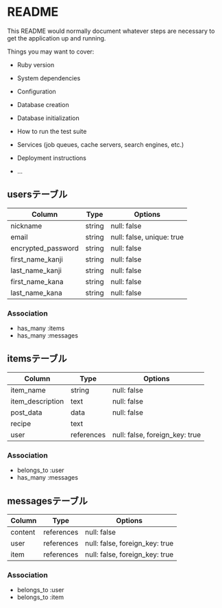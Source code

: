 # README

This README would normally document whatever steps are necessary to get the
application up and running.

Things you may want to cover:

* Ruby version

* System dependencies

* Configuration

* Database creation

* Database initialization

* How to run the test suite

* Services (job queues, cache servers, search engines, etc.)

* Deployment instructions

* ...

## usersテーブル

|Column              |Type    |Options                    |
|------------------- |------- |-------------------------- |
| nickname           | string | null: false               |
| email              | string | null: false, unique: true |
| encrypted_password | string | null: false               |
| first_name_kanji   | string | null: false               |
| last_name_kanji    | string | null: false               |
| first_name_kana    | string | null: false               |
| last_name_kana     | string | null: false               |


### Association
- has_many :items
- has_many :messages

## itemsテーブル

|Column              |Type        |Options                         |
|------------------- |----------- |------------------------------- |
| item_name          | string     | null: false                    |
| item_description   | text       | null: false                    |
| post_data          | data       | null: false                    |
| recipe             | text       |                                |
| user               | references | null: false, foreign_key: true |

### Association
- belongs_to :user
- has_many :messages

## messagesテーブル

|Column   |Type        |Options                         |
|-------- |----------- |------------------------------- |
| content | references | null: false                    |
| user    | references | null: false, foreign_key: true |
| item    | references | null: false, foreign_key: true |

### Association
- belongs_to :user
- belongs_to :item